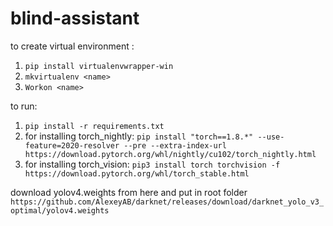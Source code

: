 # blind-assistant

to create virtual environment :
1. ```pip install virtualenvwrapper-win```
2. ```mkvirtualenv <name>```
3. ```Workon <name>```

to run:
1. ```pip install -r requirements.txt```
2. for installing torch_nightly: ```pip install "torch==1.8.*" --use-feature=2020-resolver --pre --extra-index-url https://download.pytorch.org/whl/nightly/cu102/torch_nightly.html```
3. for installing torch_vision: ```pip3 install torch torchvision -f https://download.pytorch.org/whl/torch_stable.html```

download yolov4.weights from here and put in root folder
```https://github.com/AlexeyAB/darknet/releases/download/darknet_yolo_v3_optimal/yolov4.weights```
